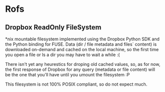 Rofs
====

Dropbox ReadOnly FileSystem
---------------------------

*nix mountable filesystem implemented using the Dropbox Python SDK and the Python binding for FUSE. Data (dir / file metadata and files` content) is downloaded on-demand and cached on the local machine, so the first time you open a file or ls a dir you may have to wait a while :(

There isn't yet any heurestics for droping old cached values, so, as for now, the first response of Dropbox for any query (metadata or file content) will be the one that you'll have until you umount the filesystem :P

This filesystem is not 100% POSIX compliant, so do not expect much. 
